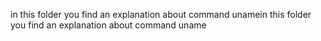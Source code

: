 in this folder you find an explanation about command unamein this folder you find an explanation about command uname
